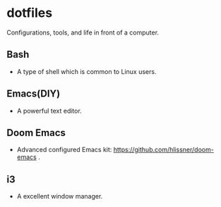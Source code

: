 # dotfiles
Configurations, tools, and life in front of a computer.

## Bash
- A type of shell which is common to Linux users.

## Emacs(DIY)
- A powerful text editor.

## Doom Emacs
- Advanced configured Emacs kit: https://github.com/hlissner/doom-emacs .

## i3
- A excellent window manager.
